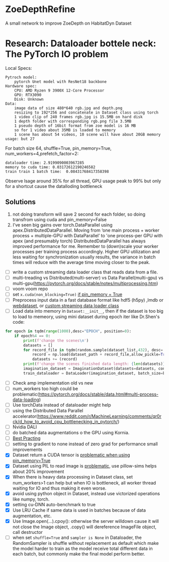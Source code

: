 # ZoeDepthRefine

A small network to improve ZoeDepth on HabitatDyn Dataset


# Research: Dataloader bottele neck: The PyTorch IO problem

Local Specs: 
```
Pytroch model: 
    pytorch Unet model with ResNet18 backbone
Hardware spec: 
    CPU: AMD Ryzen 9 3900X 12-Core Processor
    GPU: RTX3090
    Disk: Unknown
Data:
    image data of size 480*640 rgb.jpg and depth.png
    resizing to 192*256 and concatenate in Dataset class using torch
    1 video clip of 240 frames rgb.jpg is 15.5MB on hard disk
    1 depth folder with corresponding rgb.png file 3.5MB 
    1 pseudo depth of 16bit format from zoe model is 16 MB
    so for 1 video about 35MB is loaded to memory
    1 scene has about 54 videos, 10 scene will have about 20GB memory usage: but 27 
```

For batch size 64, shuffle=True, pin_memory=True, num_workers=4,prefetch_factor=2: 

```logging
dataloader time: 2.9199090003967285 
memory to cuda time: 0.03172612190246582 
train train 1 batch time:  0.08431768417358398 
```
Observe lsage around 35% for all thread, GPU usage peak to 99% but only for a shortcut cause the datalloding bottleneck


## Solutions

1. not doing transform will save 2 second for each folder, so doing transfrom using cuda and pin_memory=False
2. I’ve seen big gains over torch.DataParallel using apex.DistributedDataParallel. Moving from ‘one main process + worker process + multiple-GPU with DataParallel’ to 'one process-per GPU with apex (and presumably torch)
DistributedDataParallel has always improved performance for me. Remember to (down)scale your worker processes per training process accordingly. Higher GPU utilization and less waiting for synchronization usually results, the variance in batch times will reduce with the average time moving closer to the peak.

- [ ] write a custom streaming data loader class that reads data from a file.
- [ ] multi-treading vs Distributed(multi-server) vs Data Parallel(multi-gpu) vs multi-gpu(https://pytorch.org/docs/stable/notes/multiprocessing.htm)
- [ ] voom voom repo
- [ ] set `x.cuda(non_blocking=True)` [if pin_memory = True](https://stackoverflow.com/questions/55563376/pytorch-how-does-pin-memory-work-in-dataloader)
- [ ] Preprocess input data in a fast database format like hdf5 (h5py) ,lmdb or [webdataset](https://github.com/webdataset/webdataset), or [custom streaming data loader class](https://jamesmccaffrey.wordpress.com/2021/03/08/working-with-huge-training-data-files-for-pytorch/)
- [ ] Load data into memory in `Dataset:__init__`, then if the dataset is too big to load to memeory, using mini dataset during epoch iter like Dr.Shen's code: 
```python
for epoch in tqdm(range(1000),desc="EPOCH", position=0):
    if epoch%4 == 0:
        print(f'change the scenes\n')
        datasets = []
        for record_file in tqdm(random.sample(dataset_list,432), desc= "Load the datasets"):
            record = np.load(dataset_path + record_file,allow_pickle=True).tolist()
            datasets += (record)
        print(f'change the scenes finished data length: {len(datasets)}\n')
        imagination_dataset = ImaginationDataset(datasets=datasets, config=config)
        train_dataloader = DataLoader(imagination_dataset, batch_size=batch_size, shuffle=True)
```
- [ ] Check amp implementation old vs new 
- [ ] num_workers too high could be problematic(https://pytorch.org/docs/stable/data.html#multi-process-data-loading)
- [ ]  Use torchData instead of dataloader might help
- [ ]  using the Distributed Data Parallel accelerator(https://www.reddit.com/r/MachineLearning/comments/qr0rck/d_how_to_avoid_cpu_bottlenecking_in_pytorch/)
- [ ] Nvidia DALI
- [ ] do batched data augmentations o the GPU using Kornia.
- [ ] [Best Practing](https://tigress-web.princeton.edu/~jdh4/PyTorchPerformanceTuningGuide_GTC2021.pdf)
- [ ] setting to gradient to none instead of zero grad for performance small improvements
- [x] Dataset return a CUDA tensor is [problematic when using pin_memory=True](https://pytorch.org/docs/stable/data.html#multi-process-data-loading)
- [x] Dataset using PIL to read image is [problematic](https://discuss.pytorch.org/t/how-to-prefetch-data-when-processing-with-gpu/548/19), use pillow-sims helps about 20% improvement
- [x] When there is heavy data processing in Dataset class, set num_workers>1 can help but when IO is bottleneck, all worker thread waiting for IO and thus making it even worse.
- [x] avoid using python object in Dataset, instead use victorized operations like numpy, torch. 
- [x] setting cu-DNN auto-benchmark to true
- [x] Use LRU Cache if same data is used in batches because of data augmentation, etc.
- [x] Use Image.open(...).cpoy(): otherwise the server willdown cause it will not close the Image object, .copy() will dereference ImageFile object, call destructor 
- [ ] when set `shuffle=True` and `sampler is None` in Dataloader, the RandomSampler is shuffle without replacement as default which make the model harder to train as the model receive total different data in each batch, but commonly make the final model perform better.